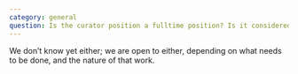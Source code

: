 ```yaml
---
category: general
question: Is the curator position a fulltime position? Is it considered as an employee or consultant?
---
```

We don’t know yet either; we are open to either, depending on what needs to be done, and the nature of that work.